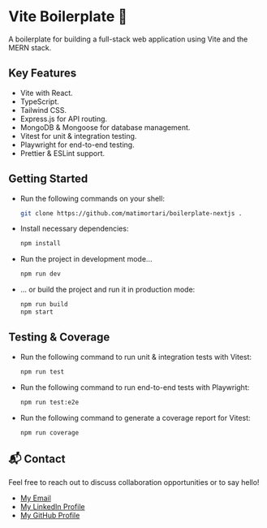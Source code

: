 # Vite Boilerplate 🚀

A boilerplate for building a full-stack web application using Vite and the MERN stack.

## Key Features

- Vite with React.
- TypeScript.
- Tailwind CSS.
- Express.js for API routing.
- MongoDB & Mongoose for database management.
- Vitest for unit & integration testing.
- Playwright for end-to-end testing.
- Prettier & ESLint support.

## Getting Started

- Run the following commands on your shell:

  ```bash
  git clone https://github.com/matimortari/boilerplate-nextjs .
  ```

- Install necessary dependencies:

  ```bash
  npm install
  ```

- Run the project in development mode...

  ```bash
  npm run dev
  ```

- ... or build the project and run it in production mode:

  ```bash
  npm run build
  npm start
  ```

## Testing & Coverage

- Run the following command to run unit & integration tests with Vitest:

  ```bash
  npm run test
  ```

- Run the following command to run end-to-end tests with Playwright:

  ```bash
  npm run test:e2e
  ```

- Run the following command to generate a coverage report for Vitest:

  ```bash
  npm run coverage
  ```

## 📬 Contact

Feel free to reach out to discuss collaboration opportunities or to say hello!

- [My Email](mailto:matheus.felipe.19rt@gmail.com)
- [My LinkedIn Profile](https://www.linkedin.com/in/matheus-mortari-19rt)
- [My GitHub Profile](https://github.com/matimortari)
